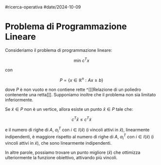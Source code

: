 #ricerca-operativa #date/2024-10-09 
# Problema di Programmazione Lineare

Consideriamo il problema di programmazione lineare:

$$
\text{min } c^T x
$$

con

$$
P = \{x \in \mathbb{R}^n : Ax \geq b\}
$$

dove $P$ è non vuoto e non contiene rette ^[[[Relazione di un poliedro contenente una retta]]]. Supponiamo inoltre che il problema non sia limitato inferiormente.

Se $\tilde{x} \in P$ non è un vertice, allora esiste un punto $\hat{x} \in P$ tale che:

$$
c^T \hat{x} \leq c^T \tilde{x}
$$

e il numero di righe di $A$, $\alpha_i^T$ con $i \in I(\hat{x})$ (i vincoli attivi in $\hat{x}$), linearmente indipendenti, è maggiore rispetto al numero di righe di $A$, $\alpha_i^T$ con $i \in I(\tilde{x})$ (i vincoli attivi in $\tilde{x}$), che sono linearmente indipendenti.

In altre parole, possiamo trovare un punto migliore ($\hat{x}$) che ottimizza ulteriormente la funzione obiettivo, attivando più vincoli.